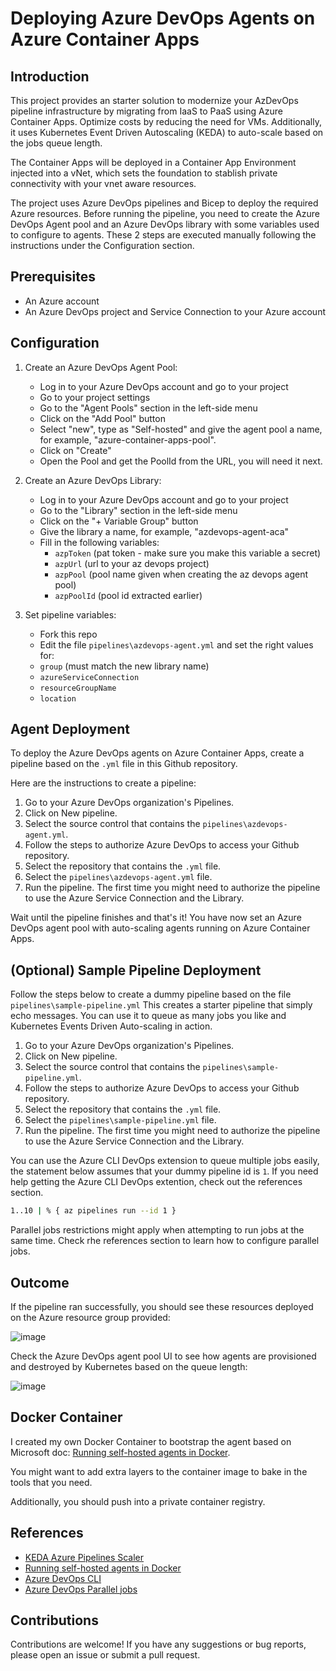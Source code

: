 # Deploying Azure DevOps Agents on Azure Container Apps

## Introduction

This project provides an starter solution to modernize your AzDevOps pipeline infrastructure by migrating from IaaS to PaaS using Azure Container Apps.
Optimize costs by reducing the need for VMs. Additionally, it uses Kubernetes Event Driven Autoscaling (KEDA) to auto-scale based on the jobs queue length.

The Container Apps will be deployed in a Container App Environment injected into a vNet, which sets the foundation to stablish private connectivity with your vnet aware resources.

The project uses Azure DevOps pipelines and Bicep to deploy the required Azure resources. Before running the pipeline, you need to create the Azure DevOps Agent pool and an Azure DevOps library with some variables used to configure to agents. These 2 steps are executed manually following the instructions under the Configuration section.

## Prerequisites

- An Azure account
- An Azure DevOps project and Service Connection to your Azure account

## Configuration

1. Create an Azure DevOps Agent Pool:
   - Log in to your Azure DevOps account and go to your project
   - Go to your project settings
   - Go to the "Agent Pools" section in the left-side menu
   - Click on the "Add Pool" button
   - Select "new", type as "Self-hosted" and give the agent pool a name, for example, "azure-container-apps-pool".
   - Click on "Create"
   - Open the Pool and get the PoolId from the URL, you will need it next.

2. Create an Azure DevOps Library:
   - Log in to your Azure DevOps account and go to your project
   - Go to the "Library" section in the left-side menu
   - Click on the "+ Variable Group" button
   - Give the library a name, for example, "azdevops-agent-aca"
   - Fill in the following variables:
     - `azpToken` (pat token - make sure you make this variable a secret)
     - `azpUrl` (url to your az devops project)
     - `azpPool` (pool name given when creating the az devops agent pool)
     - `azpPoolId` (pool id extracted earlier)

3. Set pipeline variables:
    - Fork this repo
    - Edit the file `pipelines\azdevops-agent.yml` and set the right values for:
     - `group` (must match the new library name)
     - `azureServiceConnection`
     - `resourceGroupName`
     - `location`

## Agent Deployment

To deploy the Azure DevOps agents on Azure Container Apps, create a pipeline based on the `.yml` file in this Github repository.

Here are the instructions to create a pipeline:

1. Go to your Azure DevOps organization's Pipelines.
2. Click on New pipeline.
3. Select the source control that contains the `pipelines\azdevops-agent.yml`.
4. Follow the steps to authorize Azure DevOps to access your Github repository.
5. Select the repository that contains the `.yml` file.
6. Select the `pipelines\azdevops-agent.yml` file.
7. Run the pipeline. The first time you might need to authorize the pipeline to use the Azure Service Connection and the Library.

Wait until the pipeline finishes and that's it! You have now set an Azure DevOps agent pool with auto-scaling agents running on Azure Container Apps.

## (Optional) Sample Pipeline Deployment

Follow the steps below to create a dummy pipeline based on the file `pipelines\sample-pipeline.yml`
This creates a starter pipeline that simply echo messages. You can use it to queue as many jobs you like and Kubernetes Events Driven Auto-scaling in action.

1. Go to your Azure DevOps organization's Pipelines.
2. Click on New pipeline.
3. Select the source control that contains the `pipelines\sample-pipeline.yml`.
4. Follow the steps to authorize Azure DevOps to access your Github repository.
5. Select the repository that contains the `.yml` file.
6. Select the `pipelines\sample-pipeline.yml` file.
7. Run the pipeline. The first time you might need to authorize the pipeline to use the Azure Service Connection and the Library.

You can use the Azure CLI DevOps extension to queue multiple jobs easily, the statement below assumes that your dummy pipeline id is `1`.
If you need help getting the Azure CLI DevOps extention, check out the references section.

```bash
1..10 | % { az pipelines run --id 1 }
```

Parallel jobs restrictions might apply when attempting to run jobs at the same time. Check rhe references section to learn how to configure parallel jobs.

## Outcome

If the pipeline ran successfully, you should see these resources deployed on the Azure resource group provided:

![image](https://user-images.githubusercontent.com/12474226/216915593-39044b3b-aeb0-454d-a86e-0584e142bce9.png)

Check the Azure DevOps agent pool UI to see how agents are provisioned and destroyed by Kubernetes based on the queue length:

![image](https://user-images.githubusercontent.com/12474226/216915815-7f0df19c-7cc8-4fb0-869f-892b9ea0b2f3.png)

## Docker Container

I created my own Docker Container to bootstrap the agent based on Microsoft doc: [Running self-hosted agents in Docker](https://learn.microsoft.com/en-us/azure/devops/pipelines/agents/docker?view=azure-devops).

You might want to add extra layers to the container image to bake in the tools that you need.

Additionally, you should push into a private container registry.

## References

- [KEDA Azure Pipelines Scaler](https://keda.sh/docs/2.8/scalers/azure-pipelines/#authentication-parameters)
- [Running self-hosted agents in Docker](https://learn.microsoft.com/en-us/azure/devops/pipelines/agents/docker?view=azure-devops)
- [Azure DevOps CLI](https://learn.microsoft.com/en-us/azure/devops/cli/?view=azure-devops)
- [Azure DevOps Parallel jobs](https://learn.microsoft.com/en-us/azure/devops/pipelines/licensing/concurrent-jobs?view=azure-devops&tabs=ms-hosted)

## Contributions

Contributions are welcome! If you have any suggestions or bug reports, please open an issue or submit a pull request.

